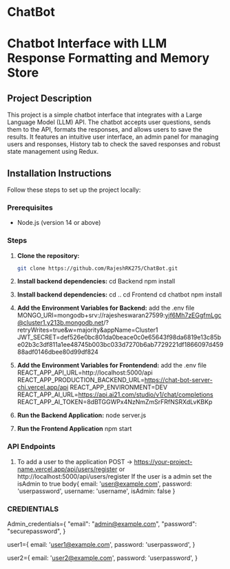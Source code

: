 # ChatBot
# Chatbot Interface with LLM Response Formatting and Memory Store

## Project Description
This project is a simple chatbot interface that integrates with a Large Language Model (LLM) API. The chatbot accepts user questions, sends them to the API, formats the responses, and allows users to save the results. It features an intuitive user interface, an admin panel for managing users and responses, History tab to check the saved responses and robust state management using Redux.

## Installation Instructions
Follow these steps to set up the project locally:

### Prerequisites
- Node.js (version 14 or above)

### Steps
1. **Clone the repository:**
   ```bash
   git clone https://github.com/RajeshRK275/ChatBot.git
2. **Install backend dependencies:**
   cd Backend
   npm install
4. **Install backend dependencies:**
   cd ..
   cd Frontend
   cd chatbot
   npm install
5. **Add the Environment Variables for Backend:**
   add the .env file
   MONGO_URI=mongodb+srv://rajesheswaran27599:yjf6Mh7zEGgfmLgc@cluster1.y213b.mongodb.net/?retryWrites=true&w=majority&appName=Cluster1
JWT_SECRET=def526e0bc801da0beace0c0e65643f98da6819e13c85be02b3c3df811a1ee48745b003bc033d7270b6ab7729221df1866097d45988adf0146dbee80d99df824

7. **Add the Environment Variables for Frontendend:**
   add the .env file
   REACT_APP_API_URL=http://localhost:5000/api
   REACT_APP_PRODUCTION_BACKEND_URL=https://chat-bot-server-chi.vercel.app/api
   REACT_APP_ENVIRONMENT=DEV
   REACT_APP_AI_URL=https://api.ai21.com/studio/v1/chat/completions
   REACT_APP_AI_TOKEN=8dBTGGWPx4NzNmZmSrFRfNSRXdLvKBKp

8. **Run the Backend Application:**
   node server.js
9. **Run the Frontend Application**
    npm start

### API Endpoints
  1. To add a user to the application
     POST -> https://your-project-name.vercel.app/api/users/register or http://localhost:5000/api/users/register
     If the user is a admin set the isAdmin to true 
     body{
      email: 'user@example.com',
      password: 'userpassword',
      username: 'username',
      isAdmin: false
    }
### CREDIENTIALS
  Admin_credentials={
  "email": "admin@example.com",
  "password": "securepassword",
  }

  user1={
    email: 'user1@example.com',
    password: 'userpassword',
  }

  user2={
    email: 'user2@example.com',
    password: 'userpassword',
  }
   
   

